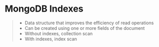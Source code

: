 # MongoDB Indexes

> - Data structure that improves the efficiency of read operations
> - Can be created using one or more fields of the document
> - Without indexes, collection scan
> - With indexes, index scan
